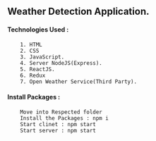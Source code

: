 ## Weather Detection Application.

#### Technologies Used : 

```
    1. HTML
    2. CSS
    3. JavaScript.
    4. Server NodeJS(Express).
    5. ReactJS.
	6. Redux
    7. Open Weather Service(Third Party).
```

#### Install Packages : 

``` 
    Move into Respected folder
	Install the Packages : npm i
	Start clinet : npm start
	Start server : npm start

```